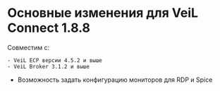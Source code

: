# Основные изменения для VeiL Connect 1.8.8

Совместим с:

    - VeiL ECP версии 4.5.2 и выше
    - VeiL Broker 3.1.2 и выше
    
- Возможность задать конфигурацию мониторов для RDP и Spice